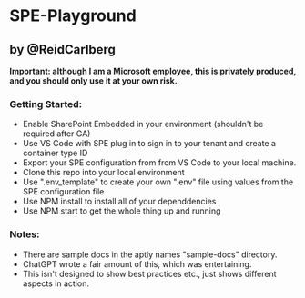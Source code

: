 # SPE-Playground

## by @ReidCarlberg

**Important: although I am a Microsoft employee, this is privately produced, and you should only use it at your own risk.**

### Getting Started: 

- Enable SharePoint Embedded in your environment (shouldn't be required after GA)
- Use VS Code with SPE plug in to sign in to your tenant and create a container type ID
- Export your SPE configuration from from VS Code to your local machine.
- Clone this repo into your local environment
- Use ".env_template" to create your own ".env" file using values from the SPE configuration file
- Use NPM install to install all of your dependdencies
- Use NPM start to get the whole thing up and running

### Notes:

- There are sample docs in the aptly names "sample-docs" directory.
- ChatGPT wrote a fair amount of this, which was entertaining.
- This isn't designed to show best practices etc., just shows different aspects in action.


